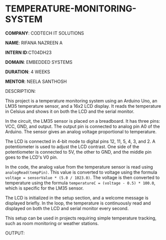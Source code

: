 # TEMPERATURE-MONITORING-SYSTEM

**COMPANY**: CODTECH IT SOLUTIONS

**NAME**: RIFANA NAZREEN A

**INTERN ID**:CT04DH23

**DOMAIN**: EMBEDDED SYSTEMS

**DURATION**: 4 WEEKS

**MENTOR**: NEELA SANTHOSH

DESCRIPTION:

This project is a temperature monitoring system using an Arduino Uno, an LM35 temperature sensor, and a 16x2 LCD display. It reads the temperature in Celsius and shows it on both the LCD and the serial monitor.

In the circuit, the LM35 sensor is placed on a breadboard. It has three pins: VCC, GND, and output. The output pin is connected to analog pin A0 of the Arduino. The sensor gives an analog voltage proportional to temperature.

The LCD is connected in 4-bit mode to digital pins 12, 11, 5, 4, 3, and 2. A potentiometer is used to adjust the LCD contrast. One side of the potentiometer is connected to 5V, the other to GND, and the middle pin goes to the LCD's V0 pin.

In the code, the analog value from the temperature sensor is read using `analogRead(tempPin)`. This value is converted to voltage using the formula `voltage = sensorValue * (5.0 / 1023.0)`. The voltage is then converted to temperature using the formula `temperatureC = (voltage - 0.5) * 100.0`, which is specific for the LM35 sensor.

The LCD is initialized in the setup section, and a welcome message is displayed briefly. In the loop, the temperature is continuously read and displayed on both the LCD and serial monitor every second.

This setup can be used in projects requiring simple temperature tracking, such as room monitoring or weather stations.

OUTPUT:

